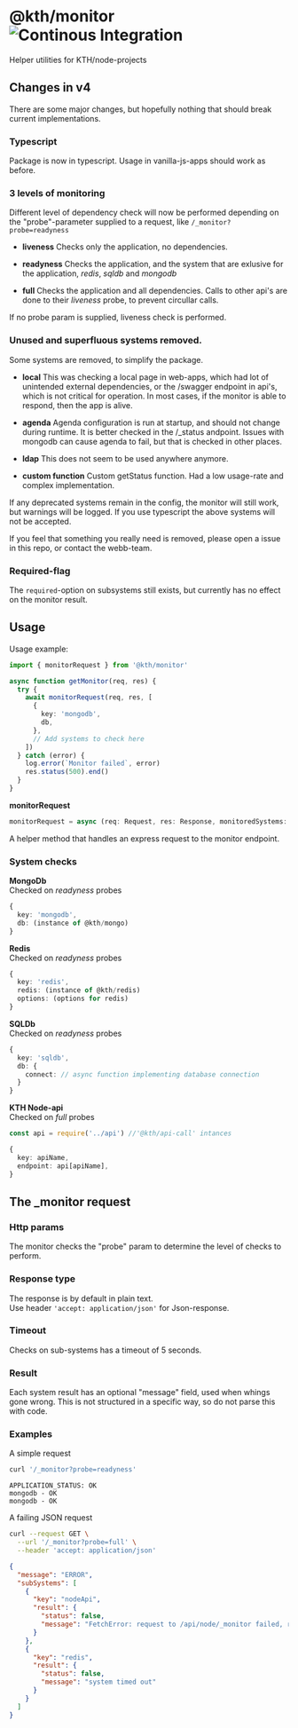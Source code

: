 # @kth/monitor ![Continous Integration](https://github.com/KTH/kth-node-monitor/actions/workflows/main.yml/badge.svg)

Helper utilities for KTH/node-projects

## Changes in v4

There are some major changes, but hopefully nothing that should break current implementations.

### Typescript

Package is now in typescript.
Usage in vanilla-js-apps should work as before.

### 3 levels of monitoring

Different level of dependency check will now be performed depending on the "probe"-parameter supplied to a request, like `/_monitor?probe=readyness`

- **liveness**
  Checks only the application, no dependencies.

- **readyness**
  Checks the application, and the system that are exlusive for the application, _redis_, _sqldb_ and _mongodb_

- **full**
  Checks the application and all dependencies. Calls to other api's are done to their _liveness_ probe, to prevent circullar calls.

If no probe param is supplied, liveness check is performed.

### Unused and superfluous systems removed.

Some systems are removed, to simplify the package.

- **local**
  This was checking a local page in web-apps, which had lot of unintended external dependencies, or the /swagger endpoint in api's, which is not critical for operation.
  In most cases, if the monitor is able to respond, then the app is alive.

- **agenda**
  Agenda configuration is run at startup, and should not change during runtime. It is better checked in the /\_status andpoint.
  Issues with mongodb can cause agenda to fail, but that is checked in other places.

- **ldap**
  This does not seem to be used anywhere anymore.

- **custom function**
  Custom getStatus function. Had a low usage-rate and complex implementation.

If any deprecated systems remain in the config, the monitor will still work, but warnings will be logged.
If you use typescript the above systems will not be accepted.

If you feel that something you really need is removed, please open a issue in this repo, or contact the webb-team.

### Required-flag

The `required`-option on subsystems still exists, but currently has no effect on the monitor result.

## Usage

Usage example:

```typescript
import { monitorRequest } from '@kth/monitor'

async function getMonitor(req, res) {
  try {
    await monitorRequest(req, res, [
      {
        key: 'mongodb',
        db,
      },
      // Add systems to check here
    ])
  } catch (error) {
    log.error(`Monitor failed`, error)
    res.status(500).end()
  }
}
```

**monitorRequest**

```typescript
monitorRequest = async (req: Request, res: Response, monitoredSystems: MonitoredSystem[])
```

A helper method that handles an express request to the monitor endpoint.

### System checks

**MongoDb**  
Checked on _readyness_ probes

```typescript
{
  key: 'mongodb',
  db: (instance of @kth/mongo)
}
```

**Redis**  
Checked on _readyness_ probes

```typescript
{
  key: 'redis',
  redis: (instance of @kth/redis)
  options: (options for redis)
}
```

**SQLDb**  
Checked on _readyness_ probes

```typescript
{
  key: 'sqldb',
  db: {
    connect: // async function implementing database connection
  }
}
```

**KTH Node-api**  
Checked on _full_ probes

```typescript
const api = require('../api') //'@kth/api-call' intances

{
  key: apiName,
  endpoint: api[apiName],
}
```

## The \_monitor request

### Http params

The monitor checks the "probe" param to determine the level of checks to perform.

### Response type

The response is by default in plain text.  
Use header `'accept: application/json'` for Json-response.

### Timeout

Checks on sub-systems has a timeout of 5 seconds.

### Result

Each system result has an optional "message" field, used when whings gone wrong. This is not structured in a specific way, so do not parse this with code.

### Examples

A simple request

```bash
curl '/_monitor?probe=readyness'
```

```
APPLICATION_STATUS: OK
mongodb - OK
mongodb - OK
```

A failing JSON request

```bash
curl --request GET \
  --url '/_monitor?probe=full' \
  --header 'accept: application/json'
```

```json
{
  "message": "ERROR",
  "subSystems": [
    {
      "key": "nodeApi",
      "result": {
        "status": false,
        "message": "FetchError: request to /api/node/_monitor failed, reason: connect ECONNREFUSED"
      }
    },
    {
      "key": "redis",
      "result": {
        "status": false,
        "message": "system timed out"
      }
    }
  ]
}
```
